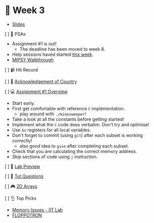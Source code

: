 👋 Week 3
=======================================

- [Slides](https://www.canva.com/design/DAEslbnSFo8/7wHdsAMD2TPuuM2ltPIr5g/view?utm_content=DAEslbnSFo8&utm_campaign=designshare&utm_medium=link&utm_source=publishsharelink)

[ ] 🎤 PSAs

- Assignment #1 is out!
	- The deadline has been moved to week 8.
- Help sessions haved started [this week](https://cgi.cse.unsw.edu.au/~cs1521/21T3/help-sessions/).
- [MIPSY Walkthrough](https://drive.google.com/file/d/19DxO_4Xywufjjyb79lHzyiBfSjsT0-FB/view)

[ ] 📹 Hit Record

[ ] 🙂 [Acknowledgement of Country](./ack.md)

[ ] 💻 [Assignment #1 Overview](https://cgi.cse.unsw.edu.au/~cs1521/21T3/assignments/ass1/index.html)

- Start early.
- First get comfortable with reference `C` implementation.
	- play around with `./minesweeper`!
- Take a look at all the constants before getting started!
- Implement what the `C` code does verbatim. Don't try and optimise!
- Use `$s` registers for all local variables.
- Don't forget to commit (using `git`) after each subset is working correctly! 
	- also good idea to `give` after completing each subset.
- Check that you are calculating the correct memory address.
- Skip sections of code using `j` instruction.

[ ] 🥼 [Lab Preview](https://cgi.cse.unsw.edu.au/~cs1521/21T3/lab/05/questions)

[ ] 🏫 [Tut Questions](q2/README.md)

[ ] 🎮 [2D Arrays](https://docs.google.com/spreadsheets/d/1KnmTlxj7GlesMI3jkuFKEoQRxnnubM8_VR5B3IrsKjA)

[ ] 👌 Top Picks

- [Memory Issues - IIT Lab](http://www.cs.iit.edu/~virgil/cs470/Labs/Lab5.pdf)
- [FLOPPOTRON](https://www.youtube.com/channel/UCximsD7EJ38jzCNgfP_YTmA)
